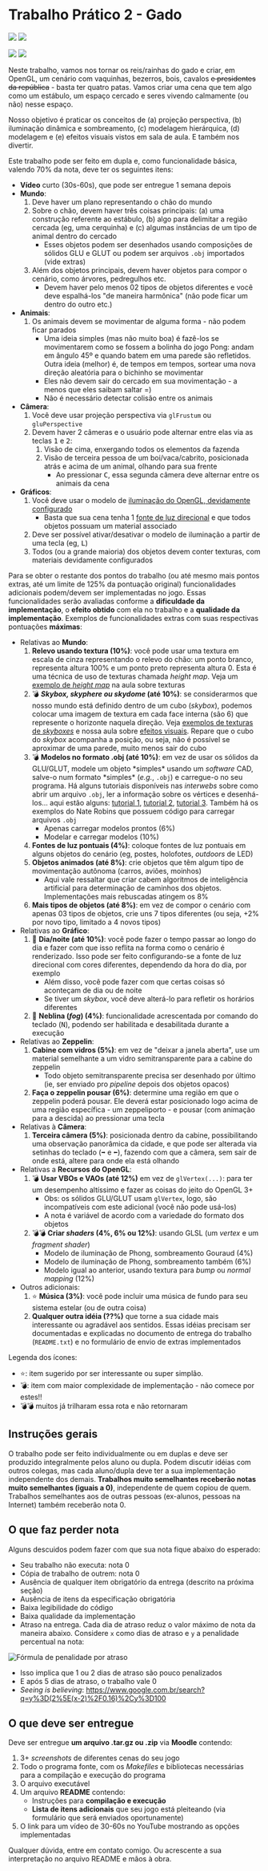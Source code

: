 # Trabalho Prático 2 - Gado

![](images/farm1.png)
![](images/farm2.png)

![](images/farm3.png)
![](images/farm4.png)

Neste trabalho, vamos nos tornar os reis/rainhas do gado e criar, em OpenGL,
um cenário com vaquinhas, bezerros, bois, cavalos
~~e presidentes da república~~ - basta ter quatro patas. Vamos criar uma
cena que tem algo como um estábulo, um espaço cercado e seres vivendo
calmamente (ou não) nesse espaço.

Nosso objetivo é praticar os conceitos de (a) projeção perspectiva,
(b) iluminação dinâmica e sombreamento, (c) modelagem hierárquica, (d)
modelagem e (e) efeitos visuais vistos em sala de aula. E também nos divertir.

Este trabalho pode ser feito em dupla e, como funcionalidade básica,
valendo 70% da nota, deve ter os seguintes itens:

- **Vídeo** curto (30s-60s), que pode ser entregue 1 semana depois
- **Mundo**:
  1. Deve haver um plano representando o chão do mundo
  1. Sobre o chão, devem haver três coisas principais: (a) uma construção
     referente ao estábulo, (b) algo para delimitar a região cercada
     (eg, uma cerquinha) e (c) algumas instâncias de um tipo de animal
     dentro do cercado
     - Esses objetos podem ser desenhados usando composições de sólidos
       GLU e GLUT ou podem ser arquivos `.obj` importados (vide extras)
  1. Além dos objetos principais, devem haver objetos para compor o cenário,
     como árvores, pedregulhos etc.
     - Devem haver pelo menos 02 tipos de objetos diferentes e
       você deve espalhá-los "de maneira harmônica" (não pode ficar um dentro
       do outro etc.)
- **Animais**:
  1. Os animais devem se movimentar de alguma forma - não podem ficar parados
     - Uma ideia simples (mas não muito boa) é fazê-los se movimentarem como
       se fossem a bolinha do jogo Pong: andam em ângulo 45º e quando batem em
       uma parede são refletidos. Outra ideia (melhor) é, de tempos em tempos,
       sortear uma nova direção aleatória para o bichinho se movimentar
     - Eles não devem sair do cercado em sua movimentação - a menos que eles
       saibam saltar =)
     - Não é necessário detectar colisão entre os animais
- **Câmera**:
  1. Você deve usar projeção perspectiva via `glFrustum` ou `gluPerspective`
  1. Devem haver 2 câmeras e o usuário pode alternar entre elas via as teclas
     <kbd>1</kbd> e <kbd>2</kbd>:
     1. Visão de cima, enxergando todos os elementos da fazenda
     1. Visão de terceira pessoa de um boi/vaca/cabrito, posicionada atrás e
        acima de um animal, olhando para sua frente
        - Ao pressionar <kbd>C</kbd>, essa segunda câmera deve alternar entre
          os animais da cena
- **Gráficos**:
  1. Você deve usar o modelo de
     [iluminação do OpenGL, devidamente configurado][lighting]
     - Basta que sua cena tenha 1
       [fonte de luz direcional][lighting-directional] e que todos objetos
       possuam um material associado
    1. Deve ser possível ativar/desativar o modelo de iluminação a partir de uma
       tecla (eg, <kbd>L</kbd>)
    1. Todos (ou a grande maioria) dos objetos devem conter texturas,
       com materiais devidamente configurados

Para se obter o restante dos pontos do trabalho (ou até mesmo mais pontos
extras, até um limite de 125% da pontuação original) funcionalidades adicionais
podem/devem ser implementadas no jogo. Essas funcionalidades serão avaliadas
conforme a **dificuldade da implementação**, o **efeito obtido** com ela no
trabalho e a **qualidade da implementação**. Exemplos de funcionalidades
extras com suas respectivas pontuações **máximas**:

- Relativas ao **Mundo**:
  1. **Relevo usando textura (10%)**: você pode usar uma
     textura em escala de cinza representando o relevo do chão: um ponto branco,
     representa altura 100% e um ponto preto representa altura 0. Esta é uma
     técnica de uso de texturas chamada _height map_. Veja um
     [exemplo de _height map_][height-map] na aula sobre texturas
  1. :bomb: **_Skybox, skyphere ou skydome_ (até 10%)**: se considerarmos
     que nosso mundo está definido dentro de um cubo (_skybox_), podemos
     colocar uma imagem de textura em cada face interna (são 6) que
     represente o horizonte naquela direção. Veja
     [exemplos de texturas de _skyboxes_][skybox] e nossa aula sobre
     [efeitos visuais][visual-fx]. Repare que o cubo do _skybox_ acompanha
     a posição, ou seja, não é possível se aproximar de uma parede, muito
     menos sair do cubo
  1. :bomb: **Modelos no formato .obj (até 10%)**: em vez de usar os
     sólidos da GLU/GLUT, modele um objeto \*simples\* usando um _software_
     CAD, salve-o num formato \*simples\* (_e.g._, `.obj`) e carregue-o no
     seu programa. Há alguns tutoriais disponíveis nas _interwebs_ sobre
     como abrir um arquivo `.obj`, ler a informação sobre os vértices e
     desenhá-los... aqui estão alguns: [tutorial 1][obj-tut-1],
     [tutorial 2][obj-tut-2], [tutorial 3][obj-tut-3]. Também há os exemplos
     do Nate Robins que possuem código para carregar arquivos `.obj`
     - Apenas carregar modelos prontos (6%)
     - Modelar e carregar modelos (10%)
  1. **Fontes de luz pontuais (4%)**: coloque fontes de luz pontuais em
     alguns objetos do cenário (eg, postes, holofotes, _outdoors_ de LED)
  1. **Objetos animados (até 8%)**: crie objetos que têm algum tipo de
     movimentação autônoma (carros, aviões, moinhos)
     - Aqui vale ressaltar que criar cabem algoritmos de inteligência
       artificial para determinação de caminhos dos objetos. Implementações
       mais rebuscadas atingem os 8%
  1. **Mais tipos de objetos (até 8%)**: em vez de compor o cenário com apenas
     03 tipos de objetos, crie uns 7 tipos diferentes (ou seja, +2% por novo
     tipo, limitado a 4 novos tipos)
- Relativas ao **Gráfico**:
  1. :star2: **Dia/noite (até 10%)**: você pode fazer o tempo passar ao longo do dia
     e fazer com que isso reflita na forma como o cenário é renderizado. Isso
     pode ser feito configurando-se a fonte de luz direcional com cores
     diferentes, dependendo da hora do dia, por exemplo
     - Além disso, você pode fazer com que certas coisas só aconteçam de
       dia ou de noite
     - Se tiver um _skybox_, você deve alterá-lo para refletir os horários
       diferentes
  1. :star2: **Neblina (_fog_) (4%)**: funcionalidade acrescentada por
     comando do teclado (<kbd>N</kbd>), podendo ser habilitada e
     desabilitada durante a execução
- Relativas ao **Zeppelin**:  
  1. **Cabine com vidros (5%)**: em vez de "deixar a janela aberta", use
     um material semelhante a um vidro semitransparente para a cabine do
     zeppelin
     - Todo objeto semitransparente precisa ser desenhado por último (ie, ser
       enviado pro _pipeline_ depois dos objetos opacos)
  1. **Faça o zeppelin pousar (6%)**: determine uma região em que o zeppelin
     poderá pousar. Ele deverá estar posicionado logo acima de uma região
     específica - um zeppeliporto - e pousar (com animação para a descida)
     ao pressionar uma tecla
- Relativas à **Câmera**:
  1. **Terceira câmera (5%)**: posicionada dentro da cabine, possibilitando
     uma observação panorâmica da cidade, e que pode ser alterada via
     setinhas do teclado (<kbd>➡️</kbd> e <kbd>⬅️</kbd>), fazendo com que a
     câmera, sem sair de onde está, altere para onde ela está olhando
- Relativas a **Recursos do OpenGL**:
  1. :bomb: **Usar VBOs e VAOs (até 12%)** em vez de `glVertex(...)`: para ter
     um desempenho altíssimo e fazer as coisas do jeito do OpenGL 3+
     - Obs: os sólidos GLU/GLUT usam `glVertex`, logo, são incompatíveis com
       este adicional (você não pode usá-los)
     - A nota é variável de acordo com a variedade do formato dos objetos
  1. :bomb::bomb: **Criar _shaders_ (4%, 6% ou 12%)**: usando GLSL
     (um _vertex_ e um _fragment shader_)
     - Modelo de iluminação de Phong, sombreamento Gouraud (4%)
     - Modelo de iluminação de Phong, sombreamento também (6%)
     - Modelo igual ao anterior, usando textura para _bump_ ou _normal mapping_
       (12%)
- Outros adicionais:
  1. :star: **Música (3%)**: você pode incluir uma música de fundo para
     seu sistema estelar (ou de outra coisa)
  1. **Qualquer outra idéia (??%)** que torne a sua cidade mais interessante ou
     agradável aos sentidos. Essas idéias precisam ser documentadas e
     explicadas no documento de entrega do trabalho (`README.txt`) e no
     formulário de envio de extras implementados


Legenda dos ícones:
  - :star:: item sugerido por ser interessante ou super simplão.
  - :bomb:: item com maior complexidade de implementação - não
    comece por estes!!
  - :bomb::bomb: muitos já trilharam essa rota e não retornaram

## Instruções gerais

O trabalho pode ser feito individualmente ou em duplas e deve ser produzido
integralmente pelos aluno ou dupla. Podem discutir idéias com outros colegas,
mas cada aluno/dupla deve ter a sua implementação independente dos demais.
**Trabalhos muito semelhantes receberão notas muito semelhantes (iguais a 0)**,
independente de quem copiou de quem. Trabalhos semelhantes aos de outras
pessoas (ex-alunos, pessoas na Internet) também receberão nota 0.


## O que faz perder nota

Alguns descuidos podem fazer com que sua nota fique abaixo do esperado:
- Seu trabalho não executa: nota 0
- Cópia de trabalho de outrem: nota 0
- Ausência de qualquer item obrigatório da entrega (descrito na próxima seção)
- Ausência de itens da especificação obrigatória
- Baixa legibilidade do código
- Baixa qualidade da implementação
- Atraso na entrega. Cada dia de atraso reduz o valor máximo de nota da
 maneira abaixo. Considere `x` como dias de atraso e `y` a penalidade
 percentual na nota:

![Fórmula de penalidade por atraso](../../images/penalidade-por-atraso.png)
- Isso implica que 1 ou 2 dias de atraso são pouco penalizados
- E após 5 dias de atraso, o trabalho vale 0
- _Seeing is believing_:
  https://www.google.com.br/search?q=y%3D(2%5E(x-2)%2F0.16)%2Cy%3D100


## O que deve ser **entregue**

Deve ser entregue **um arquivo .tar.gz ou .zip** via **Moodle** contendo:
 1. 3+ _screenshots_ de diferentes cenas do seu jogo
 1. Todo o programa fonte, com os _Makefiles_ e bibliotecas necessárias
    para a compilação e execução do programa
 1. O arquivo executável
 1. Um arquivo **README** contendo:
    - Instruções para **compilação e execução**
    - **Lista de itens adicionais** que seu jogo está pleiteando
      (via formulário que será enviados oportunamente)
 1. O link para um vídeo de 30-60s no YouTube mostrando as opções implementadas

Qualquer dúvida, entre em contato comigo. Ou acrescente a sua interpretação no
arquivo README e mãos à obra.


[lighting-directional]: http://fegemo.github.io/cefet-cg/classes/lighting/#37
[obj-tut-1]: http://www.opengl-tutorial.org/beginners-tutorials/tutorial-7-model-loading/
[obj-tut-2]: http://netization.blogspot.in/2014/10/loading-obj-files-in-opengl.html
[obj-tut-3]: https://tutorialsplay.com/opengl/2014/09/17/lesson-9-loading-wavefront-obj-3d-models/
[visual-fx]: http://fegemo.github.io/cefet-cg/classes/visual-effects/#4
[height-map]: http://fegemo.github.io/cefet-cg/classes/textures/#43
[skybox]: https://www.google.com.br/search?q=skybox&safe=off&hl=pt-BR&source=lnms&tbm=isch&sa=X&ei=jMM_VenRNKuasQSCwYDABw&ved=0CAgQ_AUoAg&biw=1366&bih=599
[lighting]: http://fegemo.github.io/cefet-cg/classes/lighting/#26

